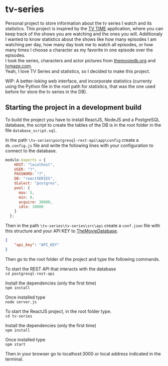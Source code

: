 # tv-series

Personal project to store information about the tv series I watch and its statistics.
This project is inspired by the [TV TIME](https://www.tvtime.com/) application, where you can keep track of the shows you are watching and the ones you will. Additionaly I wanted to know statistics about the shows like how many episodes I am watching per day, how many day took me to watch all episodes, or how many times I choose a character as my favorite in one episode over the episodes.  
I took the series, characters and actor pictures from [themoviedb.org](themoviedb.org) and [tvmaze.com](tvmaze.com).  
Yeah, I love TV Series and statistics, so I decided to make this project.

WIP: A better-loking web interface, and incorporate statistics (currenty using the Python file in the root path for statistics, that was the one used before for store the tv series in the DB).

## Starting the project in a development build

To build the project you have to install ReactJS, NodeJS and a PostgreSQL database, the script to create the tables of the DB is in the root folder in the file `database_script.sql`.  
  
In the path `\tv-series\postgresql-rest-api\app\config` create a `db.config.js` file and write the following lines with your configuration to connect to the database.

```js
module.exports = {
    HOST: "localhost",
    USER: "?",
    PASSWORD: "?",
    DB: "reactSERIES",
    dialect: "postgres",
    pool: {
      max: 5,
      min: 0,
      acquire: 30000,
      idle: 10000
    }
  };
```

Then in the path `\tv-series\tv-series\src\api` create a `conf.json` file with this structure and your API KEY to [TheMovieDatabase](https://www.themoviedb.org/documentation/api).

```json
{
    "api_key": "API_KEY"
}
```


Then go to the root folder of the project and type the following commands.

To start the REST API that interacts with the database  
`cd postgresql-rest-api`

Install the dependencies (only the first time)  
`npm install`  

Once installed type  
`node server.js`

To start the ReactJS project, in the root folder type.  
`cd tv-series`  

Install the dependencies (only the first time)  
`npm install`  

Once installed type  
`npm start`

Then in your browser go to localhost:3000 or local address indicated in the terminal.